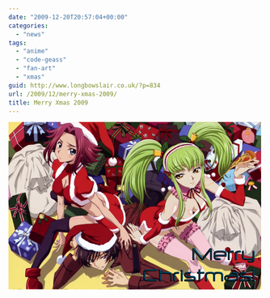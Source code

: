 ```yaml
---
date: "2009-12-20T20:57:04+00:00"
categories: 
  - "news"
tags: 
  - "anime"
  - "code-geass"
  - "fan-art"
  - "xmas"
guid: http://www.longbowslair.co.uk/?p=834
url: /2009/12/merry-xmas-2009/
title: Merry Xmas 2009
---
```


![Code Geass Christmas, Artist Unknown](images/lbcgeassxmas.png "Code Geass Christmas, Artist Unknown")
